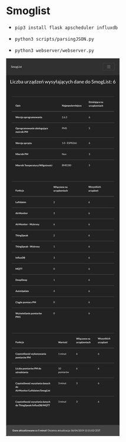 # Smoglist


* ```pip3 install flask apscheduler influxdb```



* ```python3 scripts/parsingJSON.py```
* ```python3 webserver/webserver.py```

![alt text](https://github.com/bfaliszek/Smoglist/blob/main/SmogList_Dev4.jpeg)
